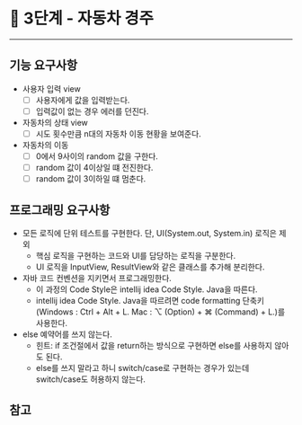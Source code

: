 # 🚀 3단계 - 자동차 경주
------------
## 기능 요구사항
* 사용자 입력 view
    * [ ] 사용자에게 값을 입력받는다.
    * [ ] 입력값이 없는 경우 에러를 던진다.

* 자동차의 상태 view
    * [ ] 시도 횟수만큼 n대의 자동차 이동 현황을 보여준다. 

* 자동차의 이동
    * [ ] 0에서 9사이의 random 값을 구한다.
    * [ ] random 값이 4이상일 떄 전진한다.
    * [ ] random 값이 3이하일 떄 멈춘다.

## 프로그래밍 요구사항
* 모든 로직에 단위 테스트를 구현한다. 단, UI(System.out, System.in) 로직은 제외
  * 핵심 로직을 구현하는 코드와 UI를 담당하는 로직을 구분한다.
  * UI 로직을 InputView, ResultView와 같은 클래스를 추가해 분리한다.
* 자바 코드 컨벤션을 지키면서 프로그래밍한다.
  * 이 과정의 Code Style은 intellij idea Code Style. Java을 따른다.
  * intellij idea Code Style. Java을 따르려면 code formatting 단축키
  (Windows : Ctrl + Alt + L. Mac : ⌥ (Option) + ⌘ (Command) + L.)를 사용한다.
* else 예약어를 쓰지 않는다.
  * 힌트: if 조건절에서 값을 return하는 방식으로 구현하면 else를 사용하지 않아도 된다.
  * else를 쓰지 말라고 하니 switch/case로 구현하는 경우가 있는데 switch/case도 허용하지 않는다.

## 참고
